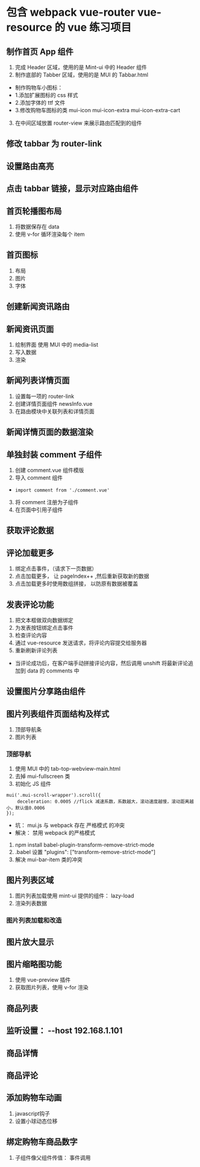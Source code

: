 # 包含 webpack vue-router vue-resource 的 vue 练习项目

## 制作首页 App 组件
1. 完成 Header 区域，使用的是 Mint-ui 中的 Header 组件
2. 制作底部的 Tabber 区域，使用的是 MUI 的 Tabbar.html
+ 制作购物车小图标：
+ 1.添加扩展图标的 css 样式
+ 2.添加字体的 ttf 文件
+ 3.修改购物车图标的类 mui-icon mui-icon-extra mui-icon-extra-cart
3. 在中间区域放置 router-view 来展示路由匹配到的组件


## 修改 tabbar 为 router-link

## 设置路由高亮

## 点击 tabbar 链接，显示对应路由组件

## 首页轮播图布局
1. 将数据保存在 data
2. 使用 v-for 循环渲染每个 item

## 首页图标
1. 布局
2. 图片
3. 字体

## 创建新闻资讯路由

## 新闻资讯页面
1. 绘制界面 使用 MUI 中的 media-list
2. 写入数据
3. 渲染

## 新闻列表详情页面
1. 设置每一项的 router-link
2. 创建详情页面组件 newsInfo.vue
3. 在路由模块中关联列表和详情页面

## 新闻详情页面的数据渲染

## 单独封装 comment 子组件
1. 创建 comment.vue 组件模版
2. 导入 comment 组件
+ `import comment from './comment.vue'`
3. 将 comment 注册为子组件
4. 在页面中引用子组件

## 获取评论数据

## 评论加载更多
1. 绑定点击事件，（请求下一页数据）
2. 点击加载更多， 让 pageIndex++ ,然后重新获取新的数据
3. 点击加载更多时使用数组拼接， 以防原有数据被覆盖

## 发表评论功能
1. 把文本框做双向数据绑定
2. 为发表按钮绑定点击事件
3. 检查评论内容
4. 通过 vue-resource 发送请求，将评论内容提交给服务器
5. 重新刷新评论列表
+ 当评论成功后，在客户端手动拼接评论内容，然后调用 unshift 将最新评论追加到 data 的 comments 中 

## 设置图片分享路由组件

## 图片列表组件页面结构及样式
1. 顶部导航条
2. 图片列表

### 顶部导航
1. 使用 MUI 中的 tab-top-webview-main.html
2. 去掉 mui-fullscreen 类
3. 初始化 JS 组件

```
mui('.mui-scroll-wrapper').scroll({
	deceleration: 0.0005 //flick 减速系数，系数越大，滚动速度越慢，滚动距离越小，默认值0.0006
});
```
* 坑： mui.js 与 webpack 存在 严格模式 的冲突
* 解决： 禁用 webpack 的严格模式
1. npm install babel-plugin-transform-remove-strict-mode
2. .babel 设置 "plugins": \["transform-remove-strict-mode"]
3. 解决 mui-bar-item 类的冲突

## 图片列表区域
1. 图片列表加载使用 mint-ui 提供的组件： lazy-load
2. 渲染列表数据

### 图片列表加载和改造

## 图片放大显示

## 图片缩略图功能
1. 使用 vue-preview 插件
2. 获取图片列表，使用 v-for 渲染

## 商品列表

## 监听设置：  --host 192.168.1.101

## 商品详情

## 商品评论

## 添加购物车动画
1. javascript钩子
2. 设置小球动态位移

## 绑定购物车商品数字
1. 子组件像父组件传值： 事件调用